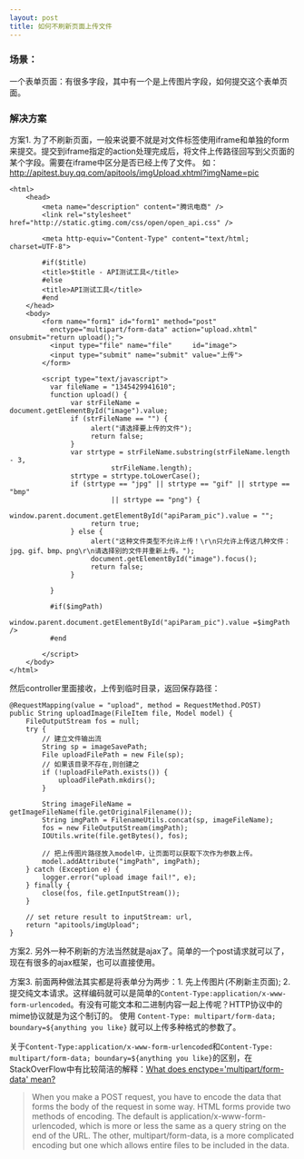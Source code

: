 ```yaml
---
layout: post
title: 如何不刷新页面上传文件
---
```



### 场景：

一个表单页面：有很多字段，其中有一个是上传图片字段，如何提交这个表单页面。

### 解决方案

方案1. 为了不刷新页面，一般来说要不就是对文件标签使用iframe和单独的form来提交。提交到iframe指定的action处理完成后，将文件上传路径回写到父页面的某个字段。需要在iframe中区分是否已经上传了文件。
如：http://apitest.buy.qq.com/apitools/imgUpload.xhtml?imgName=pic

    <html>
        <head>
            <meta name="description" content="腾讯电商" />
            <link rel="stylesheet" href="http://static.gtimg.com/css/open/open_api.css" />
            
            <meta http-equiv="Content-Type" content="text/html; charset=UTF-8">
            
            #if($title)
            <title>$title - API测试工具</title>
            #else
            <title>API测试工具</title>
            #end
        </head>
        <body>
            <form name="form1" id="form1" method="post"
              enctype="multipart/form-data" action="upload.xhtml" onsubmit="return upload();">
              <input type="file" name="file"     id="image"> 
              <input type="submit" name="submit" value="上传">
            </form>
            
            <script type="text/javascript">
              var fileName = "1345429941610";
              function upload() {
                   var strFileName = document.getElementById("image").value;
                   if (strFileName == "") {
                        alert("请选择要上传的文件");
                        return false;
                   }
                   var strtype = strFileName.substring(strFileName.length - 3,
                             strFileName.length);
                   strtype = strtype.toLowerCase();
                   if (strtype == "jpg" || strtype == "gif" || strtype == "bmp"
                             || strtype == "png") {
                        window.parent.document.getElementById("apiParam_pic").value = "";
                        return true;
                   } else {
                        alert("这种文件类型不允许上传！\r\n只允许上传这几种文件：jpg、gif、bmp、png\r\n请选择别的文件并重新上传。");
                        document.getElementById("image").focus();
                        return false;
                   }
            
              }
            
              #if($imgPath)
                   window.parent.document.getElementById("apiParam_pic").value =$imgPath />
              #end
            
            </script>
        </body>
    </html>


然后controller里面接收，上传到临时目录，返回保存路径：

    @RequestMapping(value = "upload", method = RequestMethod.POST)
    public String uploadImage(FileItem file, Model model) {
        FileOutputStream fos = null;
        try {
            // 建立文件输出流
            String sp = imageSavePath;
            File uploadFilePath = new File(sp);
            // 如果该目录不存在,则创建之
            if (!uploadFilePath.exists()) {
                uploadFilePath.mkdirs();
            }

            String imageFileName = getImageFileName(file.getOriginalFilename());
            String imgPath = FilenameUtils.concat(sp, imageFileName);
            fos = new FileOutputStream(imgPath);
            IOUtils.write(file.getBytes(), fos);

            // 把上传图片路径放入model中，让页面可以获取下次作为参数上传。
            model.addAttribute("imgPath", imgPath);
        } catch (Exception e) {
            logger.error("upload image fail!", e);
        } finally {
            close(fos, file.getInputStream());
        }

        // set reture result to inputStream: url,
        return "apitools/imgUpload";
    }   


方案2. 另外一种不刷新的方法当然就是ajax了。简单的一个post请求就可以了，现在有很多的ajax框架，也可以直接使用。

方案3. 前面两种做法其实都是将表单分为两步：1. 先上传图片(不刷新主页面); 2. 提交纯文本请求。这样编码就可以是简单的`Content-Type:application/x-www-form-urlencoded`。有没有可能文本和二进制内容一起上传呢？HTTP协议中的mime协议就是为这个制订的。
使用 `Content-Type: multipart/form-data; boundary=${anything you like}` 就可以上传多种格式的参数了。

关于`Content-Type:application/x-www-form-urlencoded`和`Content-Type: multipart/form-data; boundary=${anything you like}`的区别，在StackOverFlow中有比较简洁的解释：[What does enctype='multipart/form-data' mean?](http://stackoverflow.com/questions/4526273/what-does-enctype-multipart-form-data-mean)

>When you make a POST request, you have to encode the data that forms the body of the request in some way.
>HTML forms provide two methods of encoding. The default is application/x-www-form-urlencoded, which is more or less the same as a query string on the end of the URL. The other, multipart/form-data, is a more complicated encoding but one which allows entire files to be included in the data.
